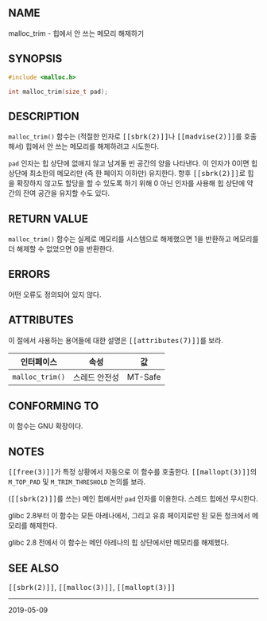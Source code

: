 ## NAME

malloc_trim - 힙에서 안 쓰는 메모리 해제하기

## SYNOPSIS

```c
#include <malloc.h>

int malloc_trim(size_t pad);
```

## DESCRIPTION

`malloc_trim()` 함수는 (적절한 인자로 <tt>[[sbrk(2)]]</tt>나 <tt>[[madvise(2)]]</tt>를 호출해서) 힙에서 안 쓰는 메모리를 해제하려고 시도한다.

`pad` 인자는 힙 상단에 없애지 않고 남겨둘 빈 공간의 양을 나타낸다. 이 인자가 0이면 힙 상단에 최소한의 메모리만 (즉 한 페이지 이하만) 유지한다. 향후 <tt>[[sbrk(2)]]</tt>로 힙을 확장하지 않고도 할당을 할 수 있도록 하기 위해 0 아닌 인자를 사용해 힙 상단에 약간의 잔여 공간을 유지할 수도 있다.

## RETURN VALUE

`malloc_trim()` 함수는 실제로 메모리를 시스템으로 해제했으면 1을 반환하고 메모리를 더 해제할 수 없었으면 0을 반환한다.

## ERRORS

어떤 오류도 정의되어 있지 않다.

## ATTRIBUTES

이 절에서 사용하는 용어들에 대한 설명은 <tt>[[attributes(7)]]</tt>를 보라.

| 인터페이스 | 속성 | 값 |
| --- | --- | --- |
| `malloc_trim()` | 스레드 안전성 | MT-Safe |

## CONFORMING TO

이 함수는 GNU 확장이다.

## NOTES

<tt>[[free(3)]]</tt>가 특정 상황에서 자동으로 이 함수를 호출한다. <tt>[[mallopt(3)]]</tt>의 `M_TOP_PAD` 및 `M_TRIM_THRESHOLD` 논의를 보라.

(<tt>[[sbrk(2)]]</tt>를 쓰는) 메인 힙에서만 `pad` 인자를 이용한다. 스레드 힙에선 무시한다.

glibc 2.8부터 이 함수는 모든 아레나에서, 그리고 유휴 페이지로만 된 모든 청크에서 메모리를 해제한다.

glibc 2.8 전에서 이 함수는 메인 아레나의 힙 상단에서만 메모리를 해제했다.

## SEE ALSO

<tt>[[sbrk(2)]]</tt>, <tt>[[malloc(3)]]</tt>, <tt>[[mallopt(3)]]</tt>

----

2019-05-09
